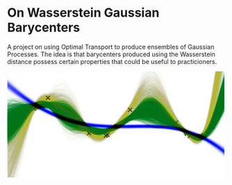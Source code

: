 On Wasserstein Gaussian Barycenters
==============================

A project on using Optimal Transport to produce ensembles of Gaussian Processes. The idea is that barycenters produced using the Wasserstein distance possess certain properties that could be useful to practicioners.

<img src="reports/plots/barycenters.png" width="500">
